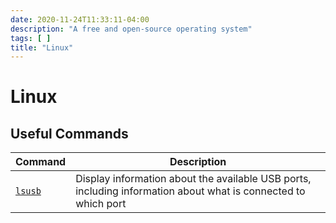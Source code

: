 ```yaml
---
date: 2020-11-24T11:33:11-04:00
description: "A free and open-source operating system"
tags: [ ]
title: "Linux"
---
```


# Linux

## Useful Commands

| Command | Description |
| --- | --- |
| [`lsusb`](https://www.man7.org/linux/man-pages/man8/lsusb.8.html) | Display information about the available USB ports, including information about what is connected to which port |
